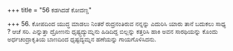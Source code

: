 +++
title = "56 ಕಡಗಿದಡೆ ಕೋದಣ್ಡ"

+++
56. ಕೋಪದಿಂದ ಯುದ್ಧ ಮಾಡಲು ನಿಂತರೆ ರುದ್ರನಂತಿರುವ ನನ್ನನ್ನು ಎದುರಿಸಿ ಯಾರು ತಾನೆ ಬದುಕಲು ಸಾಧ್ಯ ? ಆಚೆ ಸರಿ.  ಎನ್ನುತ್ತಾ ದ್ರೋಣನು ಧೃಷ್ಟ್ಟದ್ಯುಮ್ನನು ಹಿಡಿದಿದ್ದ ಬಿಲ್ಲನ್ನು ಕತ್ತರಿಸಿ ಹಾಕಿ ಅವನ ಸಾರಥಿಯನ್ನು ಕೊಂದು ಅರ್ಧಚಂದ್ರಾಕೃತಿಯ ಬಾಣದಿಂದ ಧೃಷ್ಟದ್ಯಮ್ನನ ಹಣೆಯನ್ನು ಗಾಯಗೊಳಿಸಿದನು.